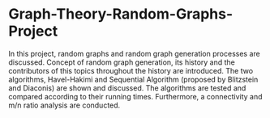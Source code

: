 # Graph-Theory-Random-Graphs-Project
In this project, random graphs and random graph generation processes are discussed.
Concept of random graph generation, its history and the contributors of this topics throughout 
the history are introduced. The two algorithms, Havel-Hakimi and Sequential Algorithm 
(proposed by Blitzstein and Diaconis) are shown and discussed. The algorithms are tested 
and compared according to their running times. Furthermore, a connectivity and m/n ratio 
analysis are conducted. 
